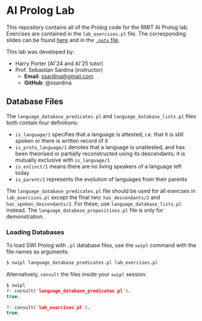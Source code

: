 # AI Prolog Lab

This repository contains all of the Prolog code for the RMIT AI Prolog lab.
Exercises are contained in the `lab_exercises.pl` file.
The corresponding slides can be found [here](https://docs.google.com/presentation/d/1WawWqV4g7SQM29SsHZhNlBtQFrEY4lwu0TdMwcjvQyY/edit?usp=sharing) and in the [`.pptx` file](slides/AI24%20-%20Prolog%20Lab.pptx).

This lab was developed by:

- Harry Porter (AI'24 and AI'25 tutor)
- Prof. Sebastian Sardina (instructor)
    - **Email**: ssardina@gmail.com
    - **GitHub**: @ssardina

## Database Files

The `language_database_predicates.pl` and `language_database_lists.pl` files both contain four definitions:

- `is_language/1` specifies that a language is attested, i.e. that it is still spoken or there is written record of it
- `is_proto_language/1` denotes that a language is unattested, and has been theorised or partially reconstructed using its descendants; it is mutually exclusive with `is_language/1`
- `is_extinct/1` means there are no living speakers of a language left today
- `is_parent/2` represents the evolution of languages from their parents

The `language_database_predicates.pl` file should be used for all exercses in `lab_exercises.pl` except the final two: `has_descendants/2` and `has_spoken_descendants/2`.
For these, use `language_database_lists.pl` instead.
The `language_database_propositions.pl` file is only for demonstration.

### Loading Databases

To load SWI Prolog with `.pl` database files, use the `swipl` command with the file names as arguments:

```prolog
$ swipl language_database_predicates.pl lab_exercises.pl
```

Alternatively, `consult` the files inside your `swipl` session:

```prolog
$ swipl
?- consult('language_database_predicates.pl').
true.

?- consult('lab_exercises.pl').
true.
```
